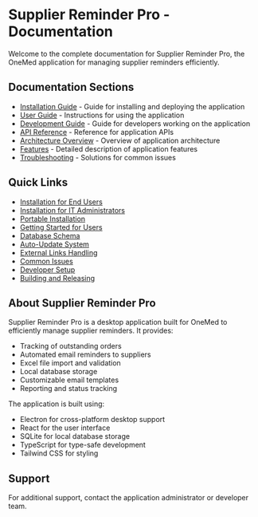 # Supplier Reminder Pro - Documentation

Welcome to the complete documentation for Supplier Reminder Pro, the OneMed application for managing supplier reminders efficiently.

## Documentation Sections

- [Installation Guide](installation/README.md) - Guide for installing and deploying the application
- [User Guide](usage/README.md) - Instructions for using the application
- [Development Guide](development/README.md) - Guide for developers working on the application
- [API Reference](api/README.md) - Reference for application APIs
- [Architecture Overview](architecture/README.md) - Overview of application architecture
- [Features](features/README.md) - Detailed description of application features
- [Troubleshooting](troubleshooting/README.md) - Solutions for common issues

## Quick Links

- [Installation for End Users](installation/end-user-installation.md)
- [Installation for IT Administrators](installation/admin-installation.md)
- [Portable Installation](installation/portable-installation.md)
- [Getting Started for Users](usage/getting-started.md)
- [Database Schema](architecture/database-schema.md)
- [Auto-Update System](features/auto-updates.md)
- [External Links Handling](features/external-links.md)
- [Common Issues](troubleshooting/common-issues.md)
- [Developer Setup](development/setup.md)
- [Building and Releasing](development/building-and-releasing.md)

## About Supplier Reminder Pro

Supplier Reminder Pro is a desktop application built for OneMed to efficiently manage supplier reminders. It provides:

- Tracking of outstanding orders
- Automated email reminders to suppliers
- Excel file import and validation
- Local database storage
- Customizable email templates
- Reporting and status tracking

The application is built using:

- Electron for cross-platform desktop support
- React for the user interface
- SQLite for local database storage
- TypeScript for type-safe development
- Tailwind CSS for styling

## Support

For additional support, contact the application administrator or developer team.
